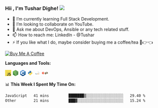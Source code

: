 ### Hii , I'm  Tushar Dighe! <img src="https://media.giphy.com/media/hvRJCLFzcasrR4ia7z/giphy.gif" width="25px">

- 🌱 I’m currently learning Full Stack Development.
- 👯 I’m looking to collaborate on YouTube.
- 💬 Ask me about DevOps, Ansible or any tech related stuff.
- 📫 How to reach me: LinkedIn - @Tushar
- ⚡ If you like what I do, maybe consider buying me a coffee/tea 🥺👉👈

<a href="https://www.buymeacoffee.com/abhisheknaiidu" target="_blank"><img src="https://cdn.buymeacoffee.com/buttons/v2/default-red.png" alt="Buy Me A Coffee" width="150" ></a>


**Languages and Tools:**  

<code><img height="20" src="https://raw.githubusercontent.com/github/explore/80688e429a7d4ef2fca1e82350fe8e3517d3494d/topics/javascript/javascript.png"></code>
<code><img height="20" src="https://raw.githubusercontent.com/github/explore/80688e429a7d4ef2fca1e82350fe8e3517d3494d/topics/nodejs/nodejs.png"></code>
<code><img height="20" src="https://raw.githubusercontent.com/github/explore/80688e429a7d4ef2fca1e82350fe8e3517d3494d/topics/cpp/cpp.png"></code>
<code><img height="20" src="https://raw.githubusercontent.com/github/explore/80688e429a7d4ef2fca1e82350fe8e3517d3494d/topics/python/python.png"></code>
<code><img height="20" src="https://raw.githubusercontent.com/github/explore/80688e429a7d4ef2fca1e82350fe8e3517d3494d/topics/mysql/mysql.png"></code>
<code><img height="20" src="https://raw.githubusercontent.com/github/explore/80688e429a7d4ef2fca1e82350fe8e3517d3494d/topics/git/git.png"></code>


📊 **This Week I Spent My Time On:**
<!--START_SECTION:waka-->
```text
JavaScript   41 mins         ███████▒░░░░░░░░░░░░░░░░░   29.40 % 
Other        21 mins         ███▓░░░░░░░░░░░░░░░░░░░░░   15.24 % 
```
<!--END_SECTION:waka-->
